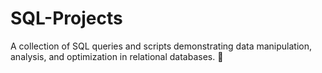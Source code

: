 # SQL-Projects
A collection of SQL queries and scripts demonstrating data manipulation, analysis, and optimization in relational databases. 🚀
